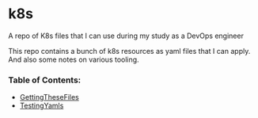 # k8s
A repo of K8s files that I can use during my study as a DevOps engineer

This repo contains a bunch of k8s resources as yaml files that I can apply. And also some notes on various tooling.

### Table of Contents:

- [GettingTheseFiles](./docs/GettingTheseFiles.md)
- [TestingYamls](./docs/TestingYamls.md)